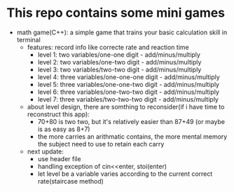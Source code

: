 # This repo contains some mini games
- math game(C++): a simple game that trains your basic calculation skill in terminal  
    - features: record info like correcte rate and reaction time
        - level 1: two variables/one-one digit  - add/minus/multiply
        - level 2: two variables/one-two digit  - add/minus/multiply
        - level 3: two variables/two-two digit  - add/minus/multiply
        - level 4: three variables/one-one-one digit    - add/minus/multiply
        - level 5: three variables/one-one-two digit    - add/minus/multiply
        - level 6: three variables/one-two-two digit    - add/minus/multiply
        - level 7: three variables/two-two-two digit    - add/minus/multiply
    - about level design, there are somthing to reconsider(if i have time to reconstruct this app):
        - 70+80 is two two, but it's relatively easier than 87+49 (or maybe is as easy as 8+7)
        - the more carries an arithmatic contains, the more mental memory the subject need to use to retain each carry
    - next update:
        - use header file
        - handling exception of cin<<enter, stoi(enter)
        - let level be a variable varies according to the current correct rate(staircase method)

